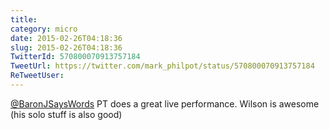 ```yaml
---
title: 
category: micro
date: 2015-02-26T04:18:36
slug: 2015-02-26T04:18:36
TwitterId: 570800070913757184
TweetUrl: https://twitter.com/mark_philpot/status/570800070913757184
ReTweetUser: 
---
```


[@BaronJSaysWords](https://twitter.com/BaronJSaysWords) PT does a great live performance.  Wilson is awesome (his solo stuff is also good)